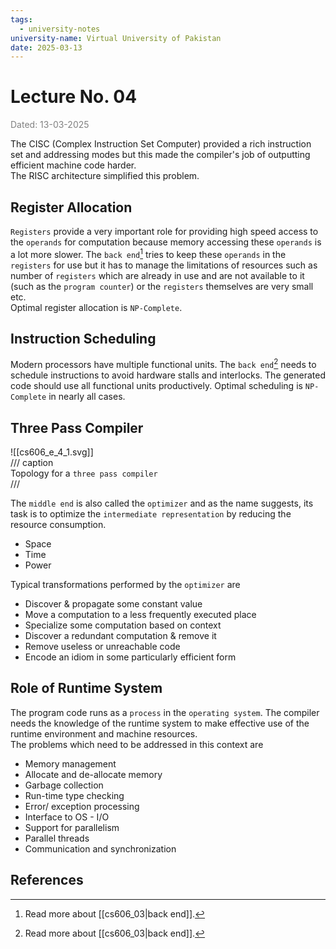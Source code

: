 ```yaml
---
tags:
  - university-notes
university-name: Virtual University of Pakistan
date: 2025-03-13
---
```


# Lecture No. 04

<span style="color: gray;">Dated: 13-03-2025</span>

The CISC (Complex Instruction Set Computer) provided a rich instruction set and addressing modes but this made the compiler's job of outputting efficient machine code harder.  
The RISC architecture simplified this problem.

## Register Allocation

`Registers` provide a very important role for providing high speed access to the `operands` for computation because memory accessing these `operands` is a lot more slower. The `back end`[^1] tries to keep these `operands` in the `registers` for use but it has to manage the limitations of resources such as number of `registers` which are already in use and are not available to it (such as the `program counter`) or the `registers` themselves are very small etc.  
Optimal register allocation is `NP-Complete`.

## Instruction Scheduling

Modern processors have multiple functional units. The `back end`[^1] needs to schedule instructions to avoid hardware stalls and interlocks. The generated code should use all functional units productively. Optimal scheduling is `NP-Complete` in nearly all cases.

## Three Pass Compiler

![[cs606_e_4_1.svg]]  
/// caption  
Topology for a `three pass compiler`  
///

The `middle end` is also called the `optimizer` and as the name suggests, its task is to optimize the `intermediate representation` by reducing the resource consumption.

- Space
- Time
- Power

Typical transformations performed by the `optimizer` are

- Discover & propagate some constant value
- Move a computation to a less frequently executed place
- Specialize some computation based on context
- Discover a redundant computation & remove it
- Remove useless or unreachable code
- Encode an idiom in some particularly efficient form

## Role of Runtime System

The program code runs as a `process` in the `operating system`. The compiler needs the knowledge of the runtime system to make effective use of the runtime environment and machine resources.  
The problems which need to be addressed in this context are

- Memory management
- Allocate and de-allocate memory
- Garbage collection
- Run-time type checking
- Error/ exception processing
- Interface to OS - I/O
- Support for parallelism
- Parallel threads
- Communication and synchronization

## References

[^1]: Read more about [[cs606_03|back end]].